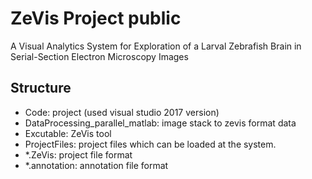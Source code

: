 # ZeVis Project public
 A Visual Analytics System for Exploration of a Larval Zebrafish Brain in Serial-Section Electron Microscopy Images

Structure
-----------
- Code: project (used visual studio 2017 version)
- DataProcessing_parallel_matlab: image stack to zevis format data
- Excutable: ZeVis tool
- ProjectFiles: project files which can be loaded at the system.
- *.ZeVis: project file format
- *.annotation: annotation file format
